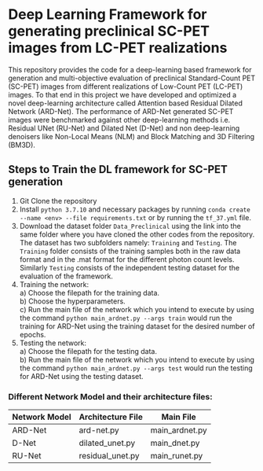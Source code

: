 # Deep Learning Framework for generating preclinical SC-PET images from LC-PET realizations
This repository provides the code for a deep-learning based framework for generation and multi-objective evaluation of preclinical Standard-Count PET (SC-PET) images from different realizations of Low-Count PET (LC-PET) images. To that end in this project we have developed and optimized a novel deep-learning architecture called Attention based Residual Dilated Network (ARD-Net). The performance of ARD-Net generated SC-PET images were benchmarked against other deep-learning methods i.e. Residual UNet (RU-Net) and Dilated Net (D-Net) and non deep-learning denoisers like Non-Local Means (NLM) and Block Matching and 3D Filtering (BM3D).

## Steps to Train the DL framework for SC-PET generation
1. Git Clone the repository
2. Install `python 3.7.10` and necessary packages by running `conda create --name <env> --file requirements.txt` or by running the `tf_37.yml` file. 
3. Download the dataset folder `Data_Preclinical` using the link into the same folder where you have cloned the other codes from the repository. The dataset has two subfolders namely: `Training` and `Testing`. The `Training` folder consists of the training samples both in the raw data format and in the .mat format for the different photon count levels. Similarly `Testing` consists of the independent testing dataset for the evaluation of the framework.
4. Training the network:<br>
  a) Choose the filepath for the training data. <br>
  b) Choose the hyperparameters. <br>
  c) Run the main file of the network which you intend to execute by using the command `python main_ardnet.py --args train` would run the training for ARD-Net using the training dataset for the desired number of epochs. <br>
5. Testing the network:<br>
  a) Choose the filepath for the testing data. <br>
  b) Run the main file of the network which you intend to execute by using the command `python main_ardnet.py --args test` would run the testing for ARD-Net using the testing dataset.<br>

### Different Network Model and their architecture files:
| Network Model | Architecture File | Main File |
| --- | --- | --- |
| ARD-Net | ard-net.py | main_ardnet.py |
| D-Net | dilated_unet.py | main_dnet.py |
| RU-Net | residual_unet.py | main_runet.py |


  


